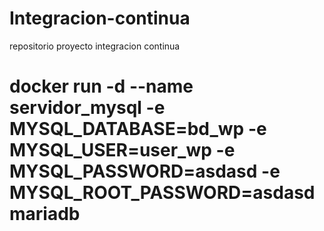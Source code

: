 # Integracion-continua
repositorio proyecto integracion continua
# docker run -d --name servidor_mysql -e MYSQL_DATABASE=bd_wp -e MYSQL_USER=user_wp -e MYSQL_PASSWORD=asdasd -e MYSQL_ROOT_PASSWORD=asdasd mariadb
